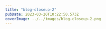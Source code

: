 ```yaml
---
title: "blog-closeup-2"
pubDate: 2023-03-20T10:22:50.573Z
coverImage: ../../images/blog-closeup-2.png
---
```

